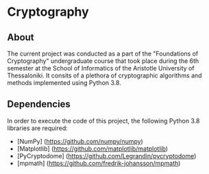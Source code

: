 # Cryptography

## About

The current project was conducted as a part of the "Foundations of Cryptography" undergraduate course that took place during the 6th semester at the School of Informatics of the Aristotle University of Thessaloniki. It consits of a plethora of cryptographic algorithms and methods implemented using Python 3.8.

## Dependencies

In order to execute the code of this project, the following Python 3.8 libraries are required:

- [NumPy] (https://github.com/numpy/numpy)
- [Matplotlib] (https://github.com/matplotlib/matplotlib)
- [PyCryptodome] (https://github.com/Legrandin/pycryptodome)
- [mpmath] (https://github.com/fredrik-johansson/mpmath)

